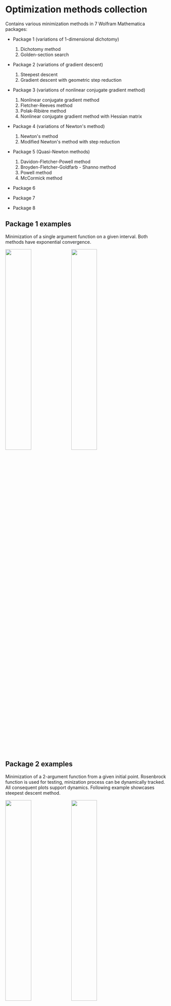 # Optimization methods collection

Contains various minimization methods in 7 Wolfram Mathematica packages:

* Package 1 (variations of 1-dimensional dichotomy)
    1) Dichotomy method
    2) Golden-section search

* Package 2 (variations of gradient descent)
    1. Steepest descent
    2. Gradient descent with geometric step reduction

* Package 3 (variations of nonlinear conjugate gradient method)
    1. Nonlinear conjugate gradient method
    2. Fletcher-Reeves method
    3. Polak-Ribière method
    4. Nonlinear conjugate gradient method with Hessian matrix

* Package 4 (variations of Newton's method)
    1. Newton's method
    2. Modified Newton's method with step reduction

* Package 5 (Quasi-Newton methods)
    1. Davidon-Fletcher-Powell method
    2. Broyden-Fletcher-Goldfarb - Shanno method
    3. Powell method
    4. McCormick method

* Package 6
* Package 7
* Package 8

## Package 1 examples
Minimization of a single argument function on a given interval. Both methods have exponential convergence.

<img src="images/package1_functionPlot.png" width=40% height=40%>

<img src="images/package1_dichotomy.png" width=40% height=40%>

## Package 2 examples
Minimization of a 2-argument function from a given initial point. Rosenbrock function is used for testing, minization process can be dynamically tracked. All consequent plots support dynamics. Following example showcases steepest descent method.

<img src="images/package2_functionPlot.png" width=40% height=40%>

<img src="images/package2_residual.png" width=40% height=40%>

<img src="images/package2_contours.png" width=40% height=40%>

## Package 3 examples
Minimization of a 2-argument function from a given initial point. Rosenbrock function is used for testing, minization process can be dynamically tracked. All consequent plots support dynamics. Following example showcases nonlinear conjugate gradient method with Hessian matrix.

<img src="images/package3_functionPlot.png" width=40% height=40%>

<img src="images/package3_residual.png" width=40% height=40%>

<img src="images/package3_contours.png" width=40% height=40%>


## Package 4 examples
Minimization of a 2-argument function from a given initial point. Rosenbrock function is used for testing, minization process can be dynamically tracked. All consequent plots support dynamics. Following example showcases modified Newton's method with step reduction.

<img src="images/package4_functionPlot.png" width=40% height=40%>

<img src="images/package4_residual.png" width=40% height=40%>

<img src="images/package4_contours.png" width=40% height=40%>

## Package 5 examples

Minimization of a 2-argument function from a given initial point. Rosenbrock function is used for testing, minization process can be dynamically tracked. All consequent plots support dynamics. Following example showcases Powell method. 

<img src="images/package5_functionPlot.png" width=40% height=40%>

<img src="images/package5_residual.png" width=40% height=40%>

<img src="images/package5_contours.png" width=40% height=40%>

## Package 6 examples
## Package 7 examples
## Package 8 examples



## Usage


## Requirements

To launch Mathematica packages one may need a valid Wolfram Mathematica license. As an alternative packages can be converted to Jypiter notebooks and executed with Wolfram Lang.

## Version History


* 00.04
    * Translated package 5, converted notebook to Mathematica package

* 00.03
    * Translated package 4, converted notebook to Mathematica package

* 00.02
    * Translated package 3, converted notebook to Mathematica package

* 00.01
    * Translated package 1, altered some plotting methods, converted notebook to Mathematica package
    * Translated package 2, altered some plotting methods, converted notebook to Mathematica package

## License

This project is licensed under the MIT License - see the LICENSE.md file for details
